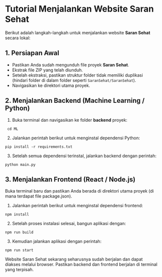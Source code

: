 # Tutorial Menjalankan Website Saran Sehat

Berikut adalah langkah-langkah untuk menjalankan website **Saran Sehat** secara lokal:

## 1. Persiapan Awal

- Pastikan Anda sudah mengunduh file proyek **Saran Sehat**.
- Ekstrak file ZIP yang telah diunduh.
- Setelah ekstraksi, pastikan struktur folder tidak memiliki duplikasi (hindari folder di dalam folder seperti `SaranSehat/SaranSehat`).
- Navigasikan ke direktori utama proyek.

## 2. Menjalankan Backend (Machine Learning / Python)

1. Buka terminal dan navigasikan ke folder **backend** proyek:
  ```
   cd ML
  ```
2. Jalankan perintah berikut untuk menginstal dependensi Python:
```
pip install -r requirements.txt
```

3. Setelah semua dependensi terinstal, jalankan backend dengan perintah:
```
python main.py
```

## 3. Menjalankan Frontend (React / Node.js)
Buka terminal baru dan pastikan Anda berada di direktori utama proyek (di mana terdapat file package.json).

1. Jalankan perintah berikut untuk menginstal dependensi frontend:
```
npm install
```
2. Setelah proses instalasi selesai, bangun aplikasi dengan:
```
npm run build
```
3. Kemudian jalankan aplikasi dengan perintah:
```
npm run start
```

Website Saran Sehat sekarang seharusnya sudah berjalan dan dapat diakses melalui browser. Pastikan backend dan frontend berjalan di terminal yang terpisah.